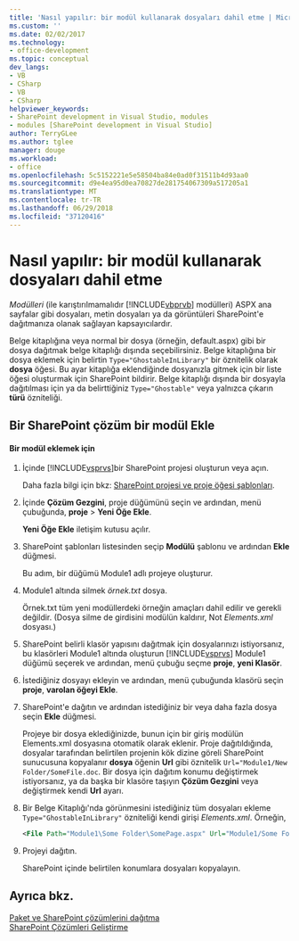 ```yaml
---
title: 'Nasıl yapılır: bir modül kullanarak dosyaları dahil etme | Microsoft Docs'
ms.custom: ''
ms.date: 02/02/2017
ms.technology:
- office-development
ms.topic: conceptual
dev_langs:
- VB
- CSharp
- VB
- CSharp
helpviewer_keywords:
- SharePoint development in Visual Studio, modules
- modules [SharePoint development in Visual Studio]
author: TerryGLee
ms.author: tglee
manager: douge
ms.workload:
- office
ms.openlocfilehash: 5c5152221e5e58504ba84e0ad0f31511b4d93aa0
ms.sourcegitcommit: d9e4ea95d0ea70827de281754067309a517205a1
ms.translationtype: MT
ms.contentlocale: tr-TR
ms.lasthandoff: 06/29/2018
ms.locfileid: "37120416"
---
```

# <a name="how-to-include-files-by-using-a-module"></a>Nasıl yapılır: bir modül kullanarak dosyaları dahil etme
  *Modülleri* (ile karıştırılmamalıdır [!INCLUDE[vbprvb](../sharepoint/includes/vbprvb-md.md)] modülleri) ASPX ana sayfalar gibi dosyaları, metin dosyaları ya da görüntüleri SharePoint'e dağıtmanıza olanak sağlayan kapsayıcılardır.  
  
 Belge kitaplığına veya normal bir dosya (örneğin, default.aspx) gibi bir dosya dağıtmak belge kitaplığı dışında seçebilirsiniz. Belge kitaplığına bir dosya eklemek için belirtin `Type="GhostableInLibrary"` bir öznitelik olarak **dosya** öğesi. Bu ayar kitaplığa eklendiğinde dosyanızla gitmek için bir liste öğesi oluşturmak için SharePoint bildirir. Belge kitaplığı dışında bir dosyayla dağıtılması için ya da belirttiğiniz `Type="Ghostable"` veya yalnızca çıkarın **türü** özniteliği.  
  
## <a name="add-a-module-to-a-sharepoint-solution"></a>Bir SharePoint çözüm bir modül Ekle  
  
#### <a name="to-add-a-module"></a>Bir modül eklemek için  
  
1.  İçinde [!INCLUDE[vsprvs](../sharepoint/includes/vsprvs-md.md)]bir SharePoint projesi oluşturun veya açın.  
  
     Daha fazla bilgi için bkz: [SharePoint projesi ve proje öğesi şablonları](../sharepoint/sharepoint-project-and-project-item-templates.md).  
  
2.  İçinde **Çözüm Gezgini**, proje düğümünü seçin ve ardından, menü çubuğunda, **proje** > **Yeni Öğe Ekle**.  
  
     **Yeni Öğe Ekle** iletişim kutusu açılır.  
  
3.  SharePoint şablonları listesinden seçip **Modülü** şablonu ve ardından **Ekle** düğmesi.  
  
     Bu adım, bir düğümü Module1 adlı projeye oluşturur.  
  
4.  Module1 altında silmek *örnek.txt* dosya.  
  
     Örnek.txt tüm yeni modüllerdeki örneğin amaçları dahil edilir ve gerekli değildir. (Dosya silme de girdisini modülün kaldırır, Not *Elements.xml* dosyası.)  
  
5.  SharePoint belirli klasör yapısını dağıtmak için dosyalarınızı istiyorsanız, bu klasörleri Module1 altında oluşturun [!INCLUDE[vsprvs](../sharepoint/includes/vsprvs-md.md)] Module1 düğümü seçerek ve ardından, menü çubuğu seçme **proje**, **yeni Klasör**.  
  
6.  İstediğiniz dosyayı ekleyin ve ardından, menü çubuğunda klasörü seçin **proje**, **varolan öğeyi Ekle**.  
  
7.  SharePoint'e dağıtın ve ardından istediğiniz bir veya daha fazla dosya seçin **Ekle** düğmesi.  
  
     Projeye bir dosya eklediğinizde, bunun için bir giriş modülün Elements.xml dosyasına otomatik olarak eklenir. Proje dağıtıldığında, dosyalar tarafından belirtilen projenin kök dizine göreli SharePoint sunucusuna kopyalanır **dosya** öğenin **Url** gibi öznitelik `Url="Module1/New Folder/SomeFile.doc`. Bir dosya için dağıtım konumu değiştirmek istiyorsanız, ya da başka bir klasöre taşıyın **Çözüm Gezgini** veya değiştirmek kendi **Url** ayarı.  
  
8.  Bir Belge Kitaplığı'nda görünmesini istediğiniz tüm dosyaları ekleme `Type="GhostableInLibrary"` özniteliği kendi girişi *Elements.xml*. Örneğin,  
  
    ```xml  
    <File Path="Module1\Some Folder\SomePage.aspx" Url="Module1/Some Folder/SomePage.aspx" Type="GhostableInLibrary" />  
    ```  
  
9. Projeyi dağıtın.  
  
     SharePoint içinde belirtilen konumlara dosyaları kopyalayın.  
  
## <a name="see-also"></a>Ayrıca bkz.
 [Paket ve SharePoint çözümlerini dağıtma](../sharepoint/packaging-and-deploying-sharepoint-solutions.md)   
 [SharePoint Çözümleri Geliştirme](../sharepoint/developing-sharepoint-solutions.md)  
  

